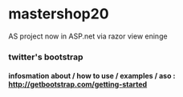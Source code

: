 # mastershop20
AS project now in ASP.net via razor view eninge

### twitter's bootstrap
#### infosmation about / how to use / examples / aso : http://getbootstrap.com/getting-started
